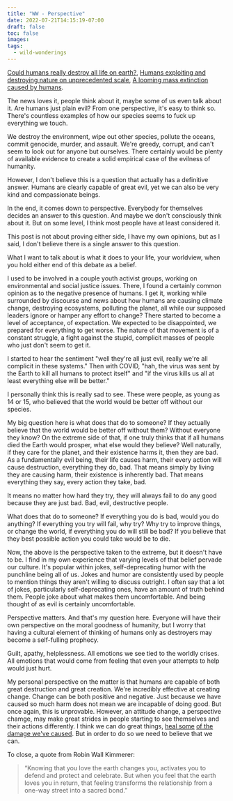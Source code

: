 ```yaml
---
title: "WW - Perspective"
date: 2022-07-21T14:15:19-07:00
draft: false
toc: false
images:
tags:
  - wild-wonderings
---
```


[Could humans really destroy all life on earth?](https://www.bbc.com/future/article/20210520-could-humans-really-destroy-all-life-on-earth), 
[Humans exploiting and destroying nature on unprecedented scale](https://www.theguardian.com/environment/2020/sep/10/humans-exploiting-and-destroying-nature-on-unprecedented-scale-report-aoe),
[A looming mass extinction caused by humans](https://www.bbc.com/future/article/20121101-a-looming-mass-extinction).

The news loves it, people think about it, maybe some of us even talk about it. Are humans just plain evil? From one perspective, it's easy to think so.
There's countless examples of how our species seems to fuck up everything we touch.

We destroy the environment, wipe out other species, pollute the oceans, commit genocide, murder, and assault. We're greedy, corrupt, and can't seem to look out for anyone but ourselves.
There certainly would be plenty of available evidence to create a solid empirical case of the evilness of humanity.

However, I don't believe this is a question that actually has a definitive answer. Humans are clearly capable of great evil, yet we can also be very kind and compassionate beings.

In the end, it comes down to perspective. Everybody for themselves decides an answer to this question. And maybe we don't consciously think about it.
But on some level, I think most people have at least considered it.

This post is not about proving either side, I have my own opinions, but as I said, I don't believe there is a single answer to this question.

What I want to talk about is what it does to your life, your worldview, when you hold either end of this debate as a belief.

I used to be involved in a couple youth activist groups, working on environmental and social justice issues.
There, I found a certainly common opinion as to the negative presence of humans. I get it, working while surrounded by discourse and news about how humans are causing climate change, destroying ecosystems, polluting the planet, all while our supposed leaders ignore or hamper any effort to change?
There started to become a level of acceptance, of expectation. We expected to be disappointed, we prepared for everything to get worse.
The nature of that movement is of a constant struggle, a fight against the stupid, complicit masses of people who just don't seem to get it.

I started to hear the sentiment "well they're all just evil, really we're all complicit in these systems."
Then with COVID, "hah, the virus was sent by the Earth to kill all humans to protect itself" and "if the virus kills us all at least everything else will be better."

I personally think this is really sad to see. These were people, as young as 14 or 15, who believed that the world would be better off without our species.

My big question here is what does that do to someone? If they actually believe that the world would be better off without them? Without everyone they know?
On the extreme side of that, if one truly thinks that if all humans died the Earth would prosper, what else would they believe?
Well naturally, if they care for the planet, and their existence harms it, then they are bad.
As a fundamentally evil being, their life causes harm, their every action will cause destruction, everything they do, bad.
That means simply by living they are causing harm, their existence is inherently bad. That means everything they say, every action they take, bad.

It means no matter how hard they try, they will always fail to do any good because they are just bad. Bad, evil, destructive people.

What does that do to someone? If everything you do is bad, would you do anything? If everything you try will fail, why try?
Why try to improve things, or change the world, if everything you do will still be bad? If you believe that they best possible action you could take would be to die.

Now, the above is the perspective taken to the extreme, but it doesn't have to be. I find in my own experience that varying levels of that belief pervade our culture.
It's popular within jokes, self-deprecating humor with the punchline being all of us. Jokes and humor are consistently used by people to mention things they aren't willing to discuss outright.
I often say that a lot of jokes, particularly self-deprecating ones, have an amount of truth behind them. People joke about what makes them uncomfortable.
And being thought of as evil is certainly uncomfortable.

Perspective matters. And that's my question here. Everyone will have their own perspective on the moral goodness of humanity, but I worry that having a cultural element of thinking of humans only as destroyers may become a self-fulling prophecy.

Guilt, apathy, helplessness. All emotions we see tied to the worldly crises. All emotions that would come from feeling that even your attempts to help would just hurt.

My personal perspective on the matter is that humans are capable of both great destruction and great creation. We're incredibly effective at creating change.
Change can be both positive and negative. Just because we have caused so much harm does not mean we are incapable of doing good.
But once again, this is unprovable. However, an attitude change, a perspective chamge, may make great strides in people starting to see themselves and their actions differently.
I think we can do great things, [heal some](https://www.youtube.com/watch?v=vpTHi7O66pI) [of the](http://inhabitfilm.com/) [damage we've caused](https://www.greeningthedesertproject.org/about-us/). But in order to do so we need to believe that we can.

To close, a quote from Robin Wall Kimmerer:
> “Knowing that you love the earth changes you, activates you to defend and protect and celebrate. But when you feel that the earth loves you in return, that feeling transforms the relationship from a one-way street into a sacred bond.”

